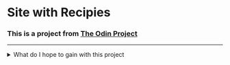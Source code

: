 # Site with Recipies

### This is a project from [The Odin Project](https://theodinproject.com)
---
<details>
    <summary>What do I hope to gain with this project</summary>
    <dl>
        <dt>Git Experience</dt>
        <dd>Specifically I want to, from this point onward, only do good commits that are very easily readable and maintainable</dd>
        <dt>HTML and CSS</dt>
        <dd>I have, dare I say, a decent amount of knowledge of HTML and CSS, and with me reading a bit more these days, I feel like I now know even more. But it's important for me to keep practicing – just today I had run my HTML code <em>(shayhowe repository)</em> through a validator, and installed a VS Code plugin, even though I use nvim, I just don't know how to set up a plug in, but yeah that's kinda it</dd> 
    </dl>
</details>
